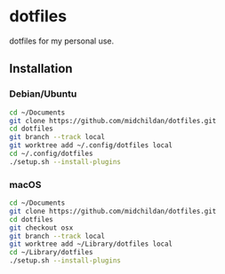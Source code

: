 dotfiles
========

dotfiles for my personal use.

Installation
------------

### Debian/Ubuntu

```sh
cd ~/Documents
git clone https://github.com/midchildan/dotfiles.git
cd dotfiles
git branch --track local
git worktree add ~/.config/dotfiles local
cd ~/.config/dotfiles
./setup.sh --install-plugins
```

### macOS

```sh
cd ~/Documents
git clone https://github.com/midchildan/dotfiles.git
cd dotfiles
git checkout osx
git branch --track local
git worktree add ~/Library/dotfiles local
cd ~/Library/dotfiles
./setup.sh --install-plugins
```
